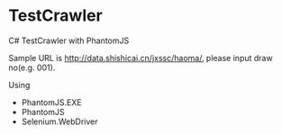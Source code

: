 # TestCrawler
C# TestCrawler with PhantomJS

Sample URL is http://data.shishicai.cn/jxssc/haoma/, please input draw no(e.g. 001). 

Using 
- PhantomJS.EXE
- PhantomJS
- Selenium.WebDriver
